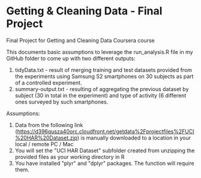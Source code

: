 # Getting & Cleaning Data - Final Project
Final Project for Getting and Cleaning Data Coursera course

This documents basic assumptions to leverage the run_analysis.R file in my GitHub folder to come up with two different outputs:
1. tidyData.txt - result of merging training and test datasets provided from the experiments using Samsung S2 smartphones on 30 subjects as part of a controlled experiment.
2. summary-output.txt - resulting of aggregating the previous dataset by subject (30 in total in the experiment) and type of activity (6 different ones surveyed by such smartphones.

Assumptions:
1. Data from the following link (https://d396qusza40orc.cloudfront.net/getdata%2Fprojectfiles%2FUCI%20HAR%20Dataset.zip) is manually downloaded to a location in your local / remote PC / Mac
2. You will set the "UCI HAR Dataset" subfolder created from unzipping the provided files as your working directory in R
3. You have installed "plyr" and "dplyr" packages. The function will require them.

